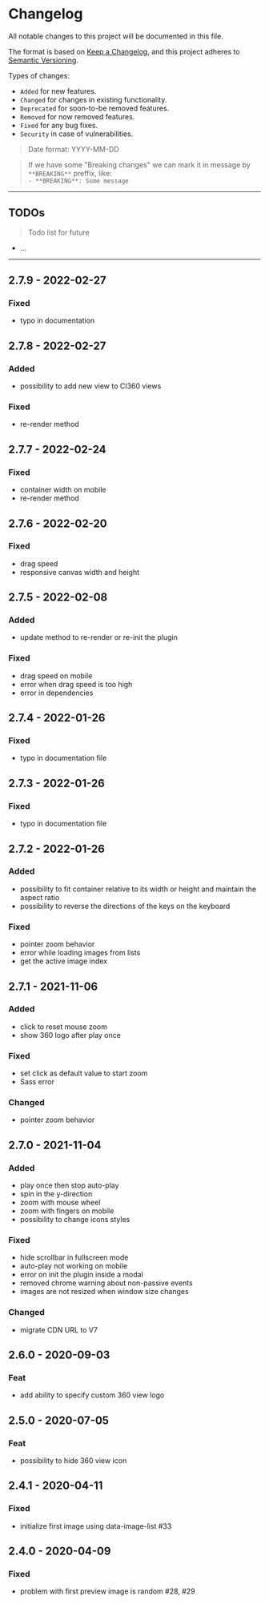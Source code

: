 # Changelog
All notable changes to this project will be documented in this file.

The format is based on [Keep a Changelog](https://keepachangelog.com/en/1.0.0/),
and this project adheres to [Semantic Versioning](https://semver.org/spec/v2.0.0.html).

Types of changes:
- `Added` for new features.
- `Changed` for changes in existing functionality.
- `Deprecated` for soon-to-be removed features.
- `Removed` for now removed features.
- `Fixed` for any bug fixes.
- `Security` in case of vulnerabilities.

> Date format: YYYY-MM-DD

> If we have some "Breaking changes" we can mark it in message by `**BREAKING**` preffix, like:  
> `- **BREAKING**: Some message`

-------------

## TODOs
> Todo list for future

- ...

-------------
## 2.7.9 - 2022-02-27
### Fixed
- typo in documentation

## 2.7.8 - 2022-02-27
### Added
- possibility to add new view to CI360 views
### Fixed
- re-render method

## 2.7.7 - 2022-02-24
### Fixed
- container width on mobile
- re-render method

## 2.7.6 - 2022-02-20
### Fixed
- drag speed
- responsive canvas width and height

## 2.7.5 - 2022-02-08
### Added
- update method to re-render or re-init the plugin
### Fixed
- drag speed on mobile
- error when drag speed is too high
- error in dependencies

## 2.7.4 - 2022-01-26
### Fixed
- typo in documentation file
## 2.7.3 - 2022-01-26
### Fixed
- typo in documentation file

## 2.7.2 - 2022-01-26
### Added
- possibility to fit container relative to its width or height and maintain the aspect ratio
- possibility to reverse the directions of the keys on the keyboard
### Fixed
- pointer zoom behavior
- error while loading images from lists
- get the active image index

## 2.7.1 - 2021-11-06
### Added
- click to reset mouse zoom
- show 360 logo after play once
### Fixed
- set click as default value to start zoom
- Sass error
### Changed
- pointer zoom behavior

## 2.7.0 - 2021-11-04
### Added
- play once then stop auto-play
- spin in the y-direction
- zoom with mouse wheel
- zoom with fingers on mobile
- possibility to change icons styles

### Fixed
- hide scrollbar in fullscreen mode
- auto-play not working on mobile
- error on init the plugin inside a modal
- removed chrome warning about non-passive events
- images are not resized when window size changes

### Changed
- migrate CDN URL to V7

## 2.6.0 - 2020-09-03

### Feat
- add ability to specify custom 360 view logo

## 2.5.0 - 2020-07-05

### Feat
- possibility to hide 360 view icon

## 2.4.1 - 2020-04-11

### Fixed
- initialize first image using data-image-list #33


## 2.4.0 - 2020-04-09

### Fixed
- problem with first preview image is random #28, #29
